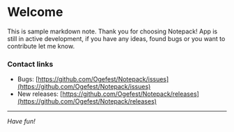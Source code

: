 # Welcome

This is sample markdown note. Thank you for choosing Notepack! App is still in active development, if you have any ideas, found bugs or you want to contribute let me know.

### Contact links
- Bugs: [https://github.com/Ogefest/Notepack/issues](https://github.com/Ogefest/Notepack/issues)
- New releases: [https://github.com/Ogefest/Notepack/releases](https://github.com/Ogefest/Notepack/releases)

---
*Have fun!*